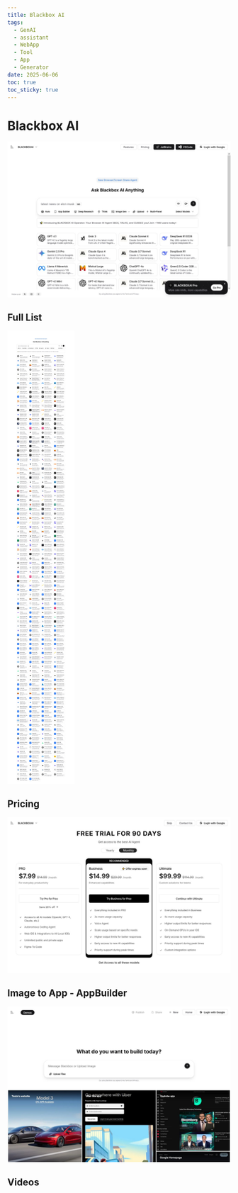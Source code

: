 ```yaml
---
title: Blackbox AI
tags:
  - GenAI
  - assistant
  - WebApp
  - Tool
  - App
  - Generator
date: 2025-06-06
toc: true
toc_sticky: true
---
```


# Blackbox AI


![](../_asset/2025-06-06-blackbox-ai-20250606094230.jpg)

## Full List 


![](../_asset/2025-06-06-blackbox-ai-20250606094332.jpg)
## Pricing

![](../_asset/2025-06-06-blackbox-ai-20250606094359.jpg)
## Image to App - AppBuilder


![](../_asset/2025-06-06-blackbox-ai-20250606094551.jpg)


## Videos 



